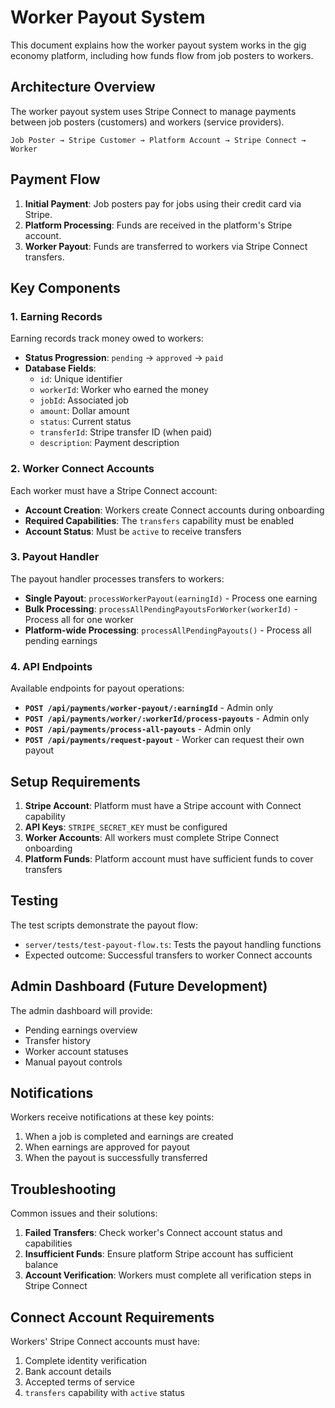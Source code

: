 # Worker Payout System

This document explains how the worker payout system works in the gig economy platform, including how funds flow from job posters to workers.

## Architecture Overview

The worker payout system uses Stripe Connect to manage payments between job posters (customers) and workers (service providers).

```
Job Poster → Stripe Customer → Platform Account → Stripe Connect → Worker
```

## Payment Flow

1. **Initial Payment**: Job posters pay for jobs using their credit card via Stripe.
2. **Platform Processing**: Funds are received in the platform's Stripe account.
3. **Worker Payout**: Funds are transferred to workers via Stripe Connect transfers.

## Key Components

### 1. Earning Records

Earning records track money owed to workers:

- **Status Progression**: `pending` → `approved` → `paid`
- **Database Fields**:
  - `id`: Unique identifier
  - `workerId`: Worker who earned the money
  - `jobId`: Associated job
  - `amount`: Dollar amount
  - `status`: Current status
  - `transferId`: Stripe transfer ID (when paid)
  - `description`: Payment description

### 2. Worker Connect Accounts

Each worker must have a Stripe Connect account:

- **Account Creation**: Workers create Connect accounts during onboarding
- **Required Capabilities**: The `transfers` capability must be enabled
- **Account Status**: Must be `active` to receive transfers

### 3. Payout Handler

The payout handler processes transfers to workers:

- **Single Payout**: `processWorkerPayout(earningId)` - Process one earning
- **Bulk Processing**: `processAllPendingPayoutsForWorker(workerId)` - Process all for one worker
- **Platform-wide Processing**: `processAllPendingPayouts()` - Process all pending earnings

### 4. API Endpoints

Available endpoints for payout operations:

- **`POST /api/payments/worker-payout/:earningId`** - Admin only
- **`POST /api/payments/worker/:workerId/process-payouts`** - Admin only
- **`POST /api/payments/process-all-payouts`** - Admin only
- **`POST /api/payments/request-payout`** - Worker can request their own payout

## Setup Requirements

1. **Stripe Account**: Platform must have a Stripe account with Connect capability
2. **API Keys**: `STRIPE_SECRET_KEY` must be configured
3. **Worker Accounts**: All workers must complete Stripe Connect onboarding
4. **Platform Funds**: Platform account must have sufficient funds to cover transfers

## Testing

The test scripts demonstrate the payout flow:

- `server/tests/test-payout-flow.ts`: Tests the payout handling functions
- Expected outcome: Successful transfers to worker Connect accounts

## Admin Dashboard (Future Development)

The admin dashboard will provide:

- Pending earnings overview
- Transfer history
- Worker account statuses
- Manual payout controls

## Notifications

Workers receive notifications at these key points:

1. When a job is completed and earnings are created
2. When earnings are approved for payout
3. When the payout is successfully transferred

## Troubleshooting

Common issues and their solutions:

1. **Failed Transfers**: Check worker's Connect account status and capabilities
2. **Insufficient Funds**: Ensure platform Stripe account has sufficient balance
3. **Account Verification**: Workers must complete all verification steps in Stripe Connect

## Connect Account Requirements

Workers' Stripe Connect accounts must have:

1. Complete identity verification
2. Bank account details
3. Accepted terms of service
4. `transfers` capability with `active` status